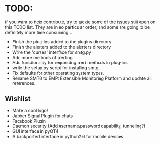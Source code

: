 TODO:
=====

If you want to help contribute, try to tackle some of the issues still open on 
this TODO list. They are in no particular order, and some are going to be 
definitely more time consuming...

* Finish the plug-ins added to the plugins directory
* Finish the alerters added to the alerters directory
* Write the 'curses' interface for smtg.py
* Add more methods of alerting
* Add functionality for requesting alert methods in plug-ins
* write the setup.py script for installing smtg.
* Fix defaults for other operating system types.
* Rename SMTG to EMP: Extensible Monitoring Platform and update all references.

Wishlist
--------

* Make a cool logo!
* Jabber Signal Plugin for chats
* Facebook Plugin
* Daemon security (Add username/password capability, tunneling?)
* GUI interface in pyQT4
* A backported interface in python2.6 for mobile devices

